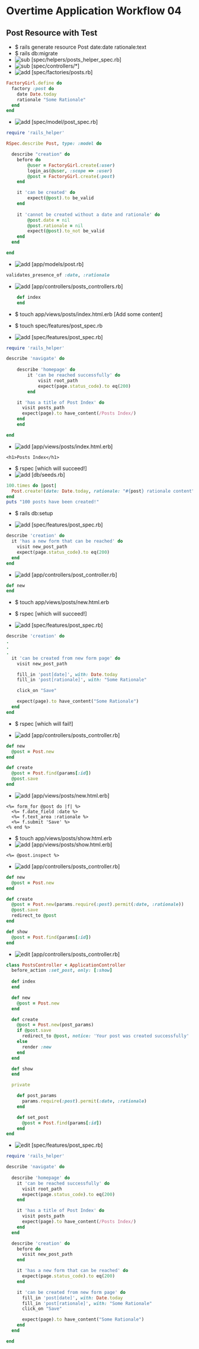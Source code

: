 # Overtime Application Workflow 04

## Post Resource with Test

- $ rails generate resource Post date:date rationale:text
- $ rails db:migrate
- ![sub](minus.png) [spec/helpers/posts_helper_spec.rb]
- ![sub](minus.png) [spec/controllers/*]
- ![add](plus.png) [spec/factories/posts.rb]
```rb
FactoryGirl.define do
  factory :post do
    date Date.today
    rationale "Some Rationale"
  end
end
```
- ![add](plus.png) [spec/model/post_spec.rb]
```rb
require 'rails_helper'

RSpec.describe Post, type: :model do

  describe "creation" do
  	before do
  		@user = FactoryGirl.create(:user)
  		login_as(@user, :scope => :user)
  		@post = FactoryGirl.create(:post)
  	end

  	it 'can be created' do
  		expect(@post).to be_valid
  	end
  	
  	it 'cannot be created without a date and rationale' do
  		@post.date = nil
  		@post.rationale = nil
  		expect(@post).to_not be_valid
  	end
  end

end
```
- ![add](plus.png) [app/models/post.rb] 
```rb
validates_presence_of :date, :rationale
```

- ![add](plus.png) [app/controllers/posts_controllers.rb] 
```rb
	def index
	end
```
- $ touch app/views/posts/index.html.erb [Add some content]

- $ touch spec/features/post_spec.rb
- ![add](plus.png) [spec/features/post_spec.rb]
```rb
require 'rails_helper'

describe 'navigate' do
	
	describe 'homepage' do
		it 'can be reached successfully' do
			visit root_path
			expect(page.status_code).to eq(200)
		end

    it 'has a title of Post Index' do
      visit posts_path
      expect(page).to have_content(/Posts Index/)
    end
	end

end
```
- ![add](plus.png) [app/views/posts/index.html.erb]
```erb
<h1>Posts Index</h1>
```
- $ rspec [which will succeed!]
- ![add](plus.png) [db/seeds.rb]
```rb
100.times do |post|
  Post.create!(date: Date.today, rationale: "#{post} rationale content")
end
puts "100 posts have been created!"
```

- $ rails db:setup

- ![add](plus.png) [spec/features/post_spec.rb]
```rb
describe 'creation' do
  it 'has a new form that can be reached' do
    visit new_post_path
    expect(page.status_code).to eq(200)
  end
end
```
- ![add](plus.png) [app/controllers/post_controller.rb]
```rb
def new
end
```
- $ touch app/views/posts/new.html.erb
- $ rspec [which will succeed!]

- ![add](plus.png) [spec/features/post_spec.rb]
```rb
describe 'creation' do
.
.
.
  it 'can be created from new form page' do
    visit new_post_path

    fill_in 'post[date]', with: Date.today
    fill_in 'post[rationale]', with: "Some Rationale"

    click_on "Save"

    expect(page).to have_content("Some Rationale")
  end
end
```
- $ rspec [which will fail!]

- ![add](plus.png) [app/controllers/posts_controller.rb]
```rb
def new
  @post = Post.new
end

def create
  @post = Post.find(params[:id])
  @post.save
end
```
- ![add](plus.png) [app/views/posts/new.html.erb]
```erb
<%= form_for @post do |f| %>
  <%= f.date_field :date %>
  <%= f.text_area :rationale %>
  <%= f.submit 'Save' %>
<% end %>
```
- $ touch app/views/posts/show.html.erb
- ![add](plus.png) [app/views/posts/show.html.erb]
```erb
<%= @post.inspect %>
```
- ![add](plus.png) [app/controllers/posts_controller.rb]
```rb
def new
  @post = Post.new
end

def create
  @post = Post.new(params.require(:post).permit(:date, :rationale))
  @post.save
  redirect_to @post
end

def show
  @post = Post.find(params[:id])
end
```

- ![edit](edit.png) [app/controllers/posts_controller.rb]
```rb
class PostsController < ApplicationController
  before_action :set_post, only: [:show]
  
  def index
  end

  def new
    @post = Post.new
  end

  def create
    @post = Post.new(post_params)
    if @post.save
      redirect_to @post, notice: 'Your post was created successfully'
    else
      render :new
    end
  end

  def show
  end

  private

    def post_params
      params.require(:post).permit(:date, :rationale)
    end

    def set_post
      @post = Post.find(params[:id])
    end
end
```
- ![edit](edit.png) [spec/features/post_spec.rb]
```rb
require 'rails_helper'

describe 'navigate' do
  
  describe 'homepage' do
    it 'can be reached successfully' do
      visit root_path
      expect(page.status_code).to eq(200)
    end

    it 'has a title of Post Index' do
      visit posts_path
      expect(page).to have_content(/Posts Index/)
    end
  end

  describe 'creation' do
    before do
      visit new_post_path
    end

    it 'has a new form that can be reached' do
      expect(page.status_code).to eq(200)
    end

    it 'can be created from new form page' do
      fill_in 'post[date]', with: Date.today
      fill_in 'post[rationale]', with: "Some Rationale"
      click_on "Save"

      expect(page).to have_content("Some Rationale")
    end
  end

end
```
